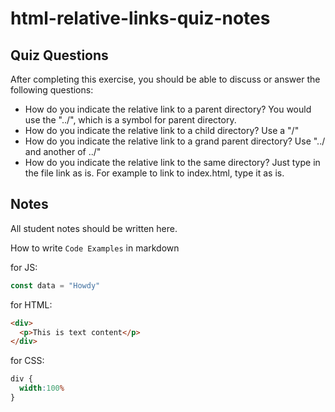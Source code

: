 # html-relative-links-quiz-notes

## Quiz Questions

After completing this exercise, you should be able to discuss or answer the following questions:

- How do you indicate the relative link to a parent directory?
You would use the "../", which is a symbol for parent directory.
- How do you indicate the relative link to a child directory?
Use a "/"
- How do you indicate the relative link to a grand parent directory?
Use "../ and another of ../"
- How do you indicate the relative link to the same directory?
Just type in the file link as is. For example to link to index.html, type it as is.
## Notes

All student notes should be written here.


How to write `Code Examples` in markdown

for JS:
```javascript
const data = "Howdy"
```

for HTML:
```html
<div>
  <p>This is text content</p>
</div>
```

for CSS:
```css
div {
  width:100%
}
```
